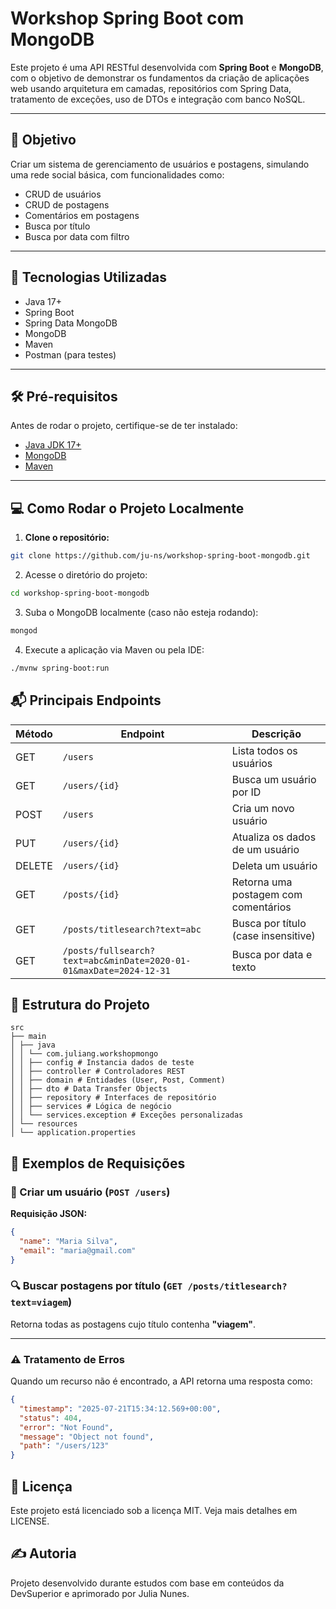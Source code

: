 # Workshop Spring Boot com MongoDB

Este projeto é uma API RESTful desenvolvida com **Spring Boot** e **MongoDB**, com o objetivo de demonstrar os fundamentos da criação de aplicações web usando arquitetura em camadas, repositórios com Spring Data, tratamento de exceções, uso de DTOs e integração com banco NoSQL.

---

## 🧠 Objetivo

Criar um sistema de gerenciamento de usuários e postagens, simulando uma rede social básica, com funcionalidades como:

- CRUD de usuários
- CRUD de postagens
- Comentários em postagens
- Busca por título
- Busca por data com filtro

---

## 🚀 Tecnologias Utilizadas

- Java 17+
- Spring Boot
- Spring Data MongoDB
- MongoDB
- Maven
- Postman (para testes)

---

## 🛠️ Pré-requisitos

Antes de rodar o projeto, certifique-se de ter instalado:

- [Java JDK 17+](https://www.oracle.com/java/technologies/javase-downloads.html)
- [MongoDB](https://www.mongodb.com/try/download/community)
- [Maven](https://maven.apache.org/install.html)

---

## 💻 Como Rodar o Projeto Localmente

1. **Clone o repositório:**

```bash
git clone https://github.com/ju-ns/workshop-spring-boot-mongodb.git
```
2. Acesse o diretório do projeto:

 ```bash
 cd workshop-spring-boot-mongodb
 ```
3. Suba o MongoDB localmente (caso não esteja rodando):

 ```bash
mongod
 ```
4. Execute a aplicação via Maven ou pela IDE:
 
 ```bash
./mvnw spring-boot:run
 ```

## 📬 Principais Endpoints

| Método | Endpoint                                                  | Descrição                                    |
|--------|-----------------------------------------------------------|----------------------------------------------|
| GET    | `/users`                                                  | Lista todos os usuários                      |
| GET    | `/users/{id}`                                             | Busca um usuário por ID                      |
| POST   | `/users`                                                  | Cria um novo usuário                         |
| PUT    | `/users/{id}`                                             | Atualiza os dados de um usuário              |
| DELETE | `/users/{id}`                                             | Deleta um usuário                            |
| GET    | `/posts/{id}`                                             | Retorna uma postagem com comentários         |
| GET    | `/posts/titlesearch?text=abc`                             | Busca por título (case insensitive)          |
| GET    | `/posts/fullsearch?text=abc&minDate=2020-01-01&maxDate=2024-12-31` | Busca por data e texto                      |

## 📂 Estrutura do Projeto

```text
src
├── main
│ ├── java
│ │ └── com.juliang.workshopmongo
│ │ ├── config # Instancia dados de teste
│ │ ├── controller # Controladores REST
│ │ ├── domain # Entidades (User, Post, Comment)
│ │ ├── dto # Data Transfer Objects
│ │ ├── repository # Interfaces de repositório
│ │ ├── services # Lógica de negócio
│ │ └── services.exception # Exceções personalizadas
│ └── resources
│ └── application.properties
```

## 🧪 Exemplos de Requisições

### 📌 Criar um usuário (`POST /users`)

**Requisição JSON:**

```json
{
  "name": "Maria Silva",
  "email": "maria@gmail.com"
}
```
### 🔍 Buscar postagens por título (`GET /posts/titlesearch?text=viagem`)

Retorna todas as postagens cujo título contenha **"viagem"**.

---

### ⚠️ Tratamento de Erros

Quando um recurso não é encontrado, a API retorna uma resposta como:

```json
{
  "timestamp": "2025-07-21T15:34:12.569+00:00",
  "status": 404,
  "error": "Not Found",
  "message": "Object not found",
  "path": "/users/123"
}
```

## 📄 Licença
Este projeto está licenciado sob a licença MIT. Veja mais detalhes em LICENSE.

## ✍️ Autoria
Projeto desenvolvido durante estudos com base em conteúdos da DevSuperior e aprimorado por Julia Nunes.



